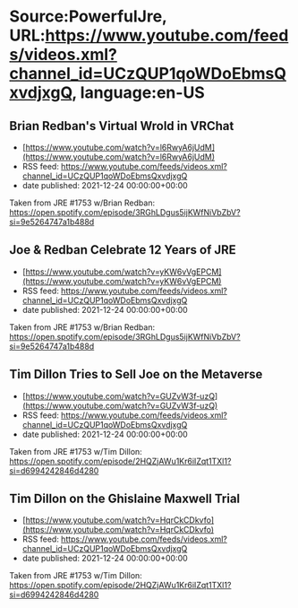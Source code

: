 # Source:PowerfulJre, URL:https://www.youtube.com/feeds/videos.xml?channel_id=UCzQUP1qoWDoEbmsQxvdjxgQ, language:en-US

## Brian Redban's Virtual Wrold in VRChat
 - [https://www.youtube.com/watch?v=l6RwyA6jUdM](https://www.youtube.com/watch?v=l6RwyA6jUdM)
 - RSS feed: https://www.youtube.com/feeds/videos.xml?channel_id=UCzQUP1qoWDoEbmsQxvdjxgQ
 - date published: 2021-12-24 00:00:00+00:00

Taken from JRE #1753 w/Brian Redban:
https://open.spotify.com/episode/3RGhLDgus5ijKWfNiVbZbV?si=9e5264747a1b488d

## Joe & Redban Celebrate 12 Years of JRE
 - [https://www.youtube.com/watch?v=yKW6vVgEPCM](https://www.youtube.com/watch?v=yKW6vVgEPCM)
 - RSS feed: https://www.youtube.com/feeds/videos.xml?channel_id=UCzQUP1qoWDoEbmsQxvdjxgQ
 - date published: 2021-12-24 00:00:00+00:00

Taken from JRE #1753 w/Brian Redban:
https://open.spotify.com/episode/3RGhLDgus5ijKWfNiVbZbV?si=9e5264747a1b488d

## Tim Dillon Tries to Sell Joe on the Metaverse
 - [https://www.youtube.com/watch?v=GUZvW3f-uzQ](https://www.youtube.com/watch?v=GUZvW3f-uzQ)
 - RSS feed: https://www.youtube.com/feeds/videos.xml?channel_id=UCzQUP1qoWDoEbmsQxvdjxgQ
 - date published: 2021-12-24 00:00:00+00:00

Taken from JRE #1753 w/Tim Dillon:
https://open.spotify.com/episode/2HQZjAWu1Kr6iIZqt1TXl1?si=d6994242846d4280

## Tim Dillon on the Ghislaine Maxwell Trial
 - [https://www.youtube.com/watch?v=HqrCkCDkvfo](https://www.youtube.com/watch?v=HqrCkCDkvfo)
 - RSS feed: https://www.youtube.com/feeds/videos.xml?channel_id=UCzQUP1qoWDoEbmsQxvdjxgQ
 - date published: 2021-12-24 00:00:00+00:00

Taken from JRE #1753 w/Tim Dillon:
https://open.spotify.com/episode/2HQZjAWu1Kr6iIZqt1TXl1?si=d6994242846d4280

